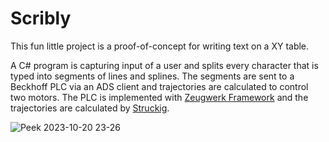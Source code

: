 # Scribly

This fun little project is a proof-of-concept for writing text on a XY table.

A C# program is capturing input of a user and splits every character that is typed into segments of lines and splines. The segments are sent to a Beckhoff PLC via an ADS client and 
trajectories are calculated to control two motors.
The PLC is implemented with [Zeugwerk Framework](https://doc.zeugwerk.dev/) and the trajectories are calculated by [Struckig](https://github.com/stefanbesler/struckig).

![Peek 2023-10-20 23-26](https://github.com/stefanbesler/Scribly/assets/84121166/a71f8275-c14c-419d-b1c5-aeb397b5e950)
